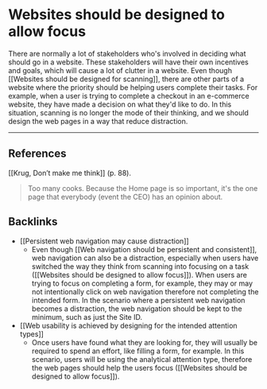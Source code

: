 # Websites should be designed to allow focus
There are normally a lot of stakeholders who's involved in deciding what should go in a website. These stakeholders will have their own incentives and goals, which will cause a lot of clutter in a website. Even though [[Websites should be designed for scanning]], there are other parts of a website where the priority should be helping users complete their tasks. For example, when a user is trying to complete a checkout in an e-commerce website, they have made a decision on what they'd like to do. In this situation, scanning is no longer the mode of their thinking, and we should design the web pages in a way that reduce distraction.

---
## References
[[Krug, Don’t make me think]] (p. 88).
> Too many cooks. Because the Home page is so important, it's the one page that everybody (event the CEO) has an opinion about.

## Backlinks
* [[Persistent web navigation may cause distraction]]
	* Even though [[Web navigation should be persistent and consistent]], web navigation can also be a distraction, especially when users have switched the way they think from scanning into focusing on a task ([[Websites should be designed to allow focus]]). When users are trying to focus on completing a form, for example, they may or may not intentionally click on web navigation therefore not completing the intended form. In the scenario where a persistent web navigation becomes a distraction, the web navigation should be kept to the minimum, such as just the Site ID.
* [[Web usability is achieved by designing for the intended attention types]]
	* Once users have found what they are looking for, they will usually be required to spend an effort, like filling a form, for example. In this scenario, users will be using the analytical attention type, therefore the web pages should help the users focus ([[Websites should be designed to allow focus]]).

<!-- #evergreen -->

<!-- {BearID:7D0DF42E-9798-4A07-85B6-9FBF29FDC33D-11932-00014AF4DCBCC4C4} -->
